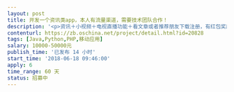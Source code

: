 ```yaml
---                
layout: post       
title: 开发一个资讯类app，本人有流量渠道，需要技术团队合作！           
description: '<p>资讯＋小视频＋电视直播功能＋看文章或者推荐朋友下载注册，有红包奖励后台等具体详聊！最好是技术股优先！我们自己每天有20万-50万阅读流量在微信公众平台，主要想引流到app上，通过红包奖励引导出更多流量和注册用户，红包可以用区块链数字资产为形式等等其它详谈，如果有朋友有创新项目可以合作！期待佳音！</p><p><br></p><p>参考APP类型：趣头条</p><p>功能描述：基本功能跟趣头条，东方头条一样，只是有一些小变动。</p><p>客户是做自媒体行业的，想把流量引到自己的APP里面来。服务商最好有开发过类似产品的案例，大学生团队也可以！</p><p>终端：APP端</p><p>应用平台：Android&nbsp;iOS</p>'     
contenturl: https://zb.oschina.net/project/detail.html?id=20828      
tags: [Java,Python,PHP,移动应用]            
salary: 10000-50000元          
publish_time: '已发布 14 小时'         
start_time: '2018-06-18 09:46:00'           
apply: 6                   
time_range: 60 天              
status: 招募中                  
---                 
```


